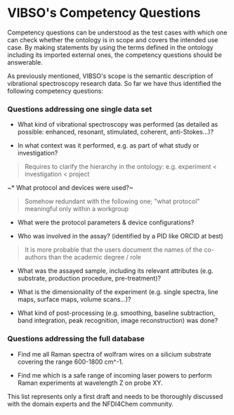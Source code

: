 # VIBSO's Competency Questions

Competency questions can be understood as the test cases with which one can check whether the ontology is in scope and covers the intended use case. By making statements by using the terms defined in the ontology including its imported external ones, the competency questions should be answerable.

As previously mentioned, VIBSO's scope is the semantic description of vibrational spectroscopy research data. So far we have thus identified the following competency questions:

### Questions addressing one single data set

 * What kind of vibrational spectroscopy was performed (as detailed as possible: enhanced, resonant, stimulated, coherent, anti-Stokes...)?

 * In what context was it performed, e.g. as part of what study or investigation?
> Requires to clarify the hierarchy in the ontology: e.g. experiment < investigation < project

 ~* What protocol and devices were used?~
> Somehow redundant with the following one; "what protocol" meaningful only within a workgroup

 * What were the protocol parameters & device configurations?

 * Who was involved in the assay? (identified by a PID like ORCID at best)
 > It is more probable that the users document the names of the co-authors than the academic degree / role

 * What was the assayed sample, including its relevant attributes (e.g. substrate, production procedure, pre-treatment)?

 * What is the dimensionality of the experiment (e.g. single spectra, line maps, surface maps, volume scans...)?

 * What kind of post-processing (e.g. smoothing, baseline subtraction, band integration, peak recognition, image reconstruction) was done?

### Questions addressing the full database

* Find me all Raman spectra of wolfram wires on a silicium substrate covering the range 600-1800 cm^-1.

* Find me which is a safe range of incoming laser powers to perform Raman experiments at wavelength Z on probe XY.

This list represents only a first draft and needs to be thoroughly discussed with the domain experts and the NFDI4Chem community. 

